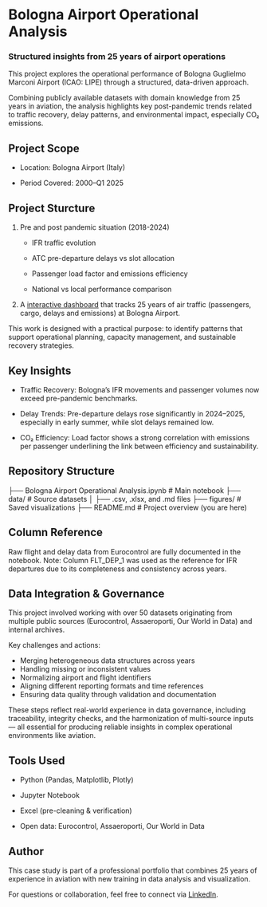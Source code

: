 # Bologna Airport Operational Analysis
### Structured insights from 25 years of airport operations

This project explores the operational performance of Bologna Guglielmo Marconi Airport (ICAO: LIPE) through a structured, data-driven approach.

Combining publicly available datasets with domain knowledge from 25 years in aviation, the analysis highlights key post-pandemic trends related to traffic recovery, delay patterns, and environmental impact, especially CO₂ emissions.

## Project Scope

* Location: Bologna Airport (Italy)

* Period Covered: 2000–Q1 2025

## Project Sturcture

  1. Pre and post pandemic situation (2018-2024)

      * IFR traffic evolution

      * ATC pre-departure delays vs slot allocation 

      * Passenger load factor and emissions efficiency

      * National vs local performance comparison
    
   2. A [interactive dashboard](https://github.com/VirginiaYonit/BLQ-Dashboard) that tracks 25 years of air traffic (passengers, cargo, delays and emissions) at Bologna Airport.

This work is designed with a practical purpose: to identify patterns that support operational planning, capacity management, and sustainable recovery strategies.

## Key Insights

* Traffic Recovery: Bologna’s IFR movements and passenger volumes now exceed pre-pandemic benchmarks.

* Delay Trends: Pre-departure delays rose significantly in 2024–2025, especially in early summer, while slot delays remained low.

* CO₂ Efficiency: Load factor shows a strong correlation with emissions per passenger underlining the link between efficiency and sustainability.

## Repository Structure

├── Bologna Airport Operational Analysis.ipynb   # Main notebook
├── data/                                       # Source datasets
│   ├── .csv, .xlsx, and .md files
├── figures/                                    # Saved visualizations
├── README.md                                   # Project overview (you are here)


## Column Reference

Raw flight and delay data from Eurocontrol are fully documented in the notebook.
Note: Column FLT_DEP_1 was used as the reference for IFR departures due to its completeness and consistency across years.

## Data Integration & Governance

This project involved working with over 50 datasets originating from multiple public sources (Eurocontrol, Assaeroporti, Our World in Data) and internal archives.

Key challenges and actions:
* Merging heterogeneous data structures across years
* Handling missing or inconsistent values
* Normalizing airport and flight identifiers
* Aligning different reporting formats and time references
* Ensuring data quality through validation and documentation

These steps reflect real-world experience in data governance, including traceability, integrity checks, and the harmonization of multi-source inputs — all essential for producing reliable insights in complex operational environments like aviation.

## Tools Used

* Python (Pandas, Matplotlib, Plotly)

* Jupyter Notebook

* Excel (pre-cleaning & verification)

* Open data: Eurocontrol, Assaeroporti, Our World in Data

## Author

This case study is part of a professional portfolio that combines 25 years of experience in aviation with new training in data analysis and visualization.

For questions or collaboration, feel free to connect via [LinkedIn](https://www.linkedin.com/in/virginia-levy-abulafia?trk=contact-info).




